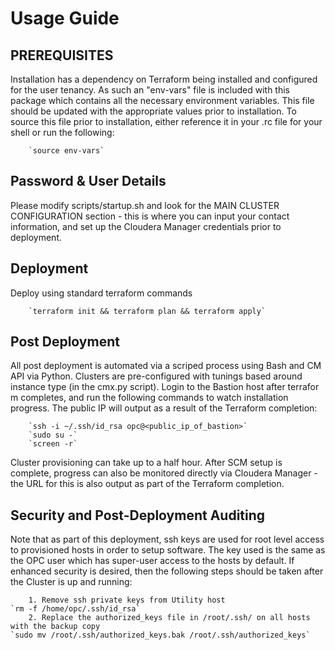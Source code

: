 # Usage Guide

## PREREQUISITES

Installation has a dependency on Terraform being installed and configured for the user tenancy.   As such an "env-vars" file is included with this package which contains all the necessary environment variables.  This file should be updated with the appropriate values prior to installation.  To source this file prior to installation, either reference it in your .rc file for your shell or run the following:

        `source env-vars`

## Password & User Details

Please modify scripts/startup.sh and look for the MAIN CLUSTER CONFIGURATION section - this is where you can input your contact information, and set up the Cloudera Manager credentials prior to deployment.

## Deployment

Deploy using standard terraform commands

        `terraform init && terraform plan && terraform apply`

## Post Deployment

All post deployment is automated via a scriped process using Bash and CM API via Python.  Clusters are pre-configured with tunings based around instance type (in the cmx.py script).  Login to the Bastion host after terrafor
m completes, and run the following commands to watch installation progress.  The public IP will output as a result of the Terraform completion:

        `ssh -i ~/.ssh/id_rsa opc@<public_ip_of_bastion>`
        `sudo su -`
        `screen -r`

Cluster provisioning can take up to a half hour.  After SCM setup is complete, progress can also be monitored directly via Cloudera Manager - the URL for this is also output as part of the Terraform completion.

## Security and Post-Deployment Auditing

Note that as part of this deployment, ssh keys are used for root level access to provisioned hosts in order to setup software.  The key used is the same as the OPC user which has super-user access to the hosts by default.   If enhanced security is desired, then the following steps should be taken after the Cluster is up and running:

        1. Remove ssh private keys from Utility host 
	`rm -f /home/opc/.ssh/id_rsa`
        2. Replace the authorized_keys file in /root/.ssh/ on all hosts with the backup copy 
	`sudo mv /root/.ssh/authorized_keys.bak /root/.ssh/authorized_keys`
